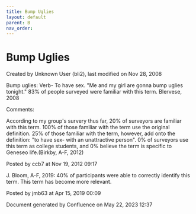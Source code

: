 ```yaml
---
title: Bump Uglies
layout: default
parent: B
nav_order:
---
```


# Bump Uglies

Created by  Unknown User (bli2), last modified on Nov 28, 2008

Bump uglies: Verb- To have sex. &quot;Me and my girl are gonna bump uglies tonight.&quot; 83% of people surveyed were familiar with this term. BIervese, 2008  

Comments:

According to my group's survery thus far, 20% of surveyors are familiar with this term. 100% of those familiar with the term use the original definition. 25% of those familiar with the term, however, add onto the definition: &quot;to have sex- with an unattractive person&quot;. 0% of surveyors use this term as college students, and 0% believe the term is specific to Geneseo life.(Birkby, A-F, 2012)

Posted by ccb7 at Nov 19, 2012 09:17

J. Bloom, A-F, 2019: 40% of participants were able to correctly identify this term. This term has become more relevant. 

Posted by jmb63 at Apr 15, 2019 00:09

Document generated by Confluence on May 22, 2023 12:37


